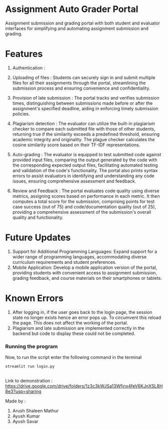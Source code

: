 
# Assignment Auto Grader Portal

Assignment submission and grading portal with both student and evaluator interfaces for simplifying and automating assignment submission and grading.  

# Features

1. Authentication : 

2. Uploading of files : Students can securely sign in and submit multiple files for all their assignments through the portal, streamlining the submission process and ensuring convenience and confidentiality.

3. Provision of late submission : The portal tracks and verifies submission times, distinguishing between submissions made before or after the assignment's specified deadline, aiding in enforcing timely submission policies.

4. Plagiarism detection : The evaluator can utilize the built-in plagiarism checker to compare each submitted file with those of other students, returning true if the similarity exceeds a predefined threshold, ensuring academic integrity and originality.
The plague checker calculates the cosine similarity score based on their TF-IDF representations.

5. Auto-grading : The evaluator is equipped to test submitted code against provided input files, comparing the output generated by the code with the corresponding expected output files, facilitating automated testing and validation of the code's functionality. The portal also prints syntax errors to assist evaluators in identifying and understanding any code issues, ensuring comprehensive assessment and feedback. 

6. Review and Feedback : The portal evaluates code quality using diverse metrics, assigning scores based on performance in each metric. It then computes a total score for the submission, comprising points for test case success (out of 75) and code/documentation quality (out of 25), providing a comprehensive assessment of the submission's overall quality and functionality.

# Future Updates

1. Support for Additional Programming Languages: Expand support for a wider range of programming languages, accommodating diverse curriculum requirements and student preferences.
2. Mobile Application: Develop a mobile application version of the portal, providing students with convenient access to assignment submission, grading feedback, and course materials on their smartphones or tablets.

# Known Errors
1. After logging in, if the user goes back to the login page, the session state no longer exists hence an error pops up. To circumvent this reload the page. This does not affect the working of the portal. 
2. Plagiarism and late submission are implemented correctly in the backend but code to display these could not be completed.

### Running the program
Now, to run the script enter the following command in the terminal
```bash
streamlit run login.py
```
##
Link to demonstration : https://drive.google.com/drive/folders/1z3c3kWJSa13Wfinx4feV6KJnXSL8H8e3?usp=sharing 

Made by : 
1. Arush Shaleen Mathur
2. Ayush Kumar
3. Ayush Savar
